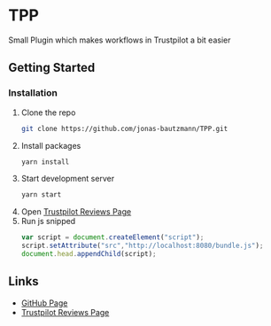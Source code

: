 # TPP
Small Plugin which makes workflows in Trustpilot a bit easier

## Getting Started 

### Installation

1. Clone the repo
   ```sh
   git clone https://github.com/jonas-bautzmann/TPP.git
   ```
2. Install packages
   ```sh
   yarn install
   ```
3. Start development server
   ```sh
   yarn start
   ```
4. Open [Trustpilot Reviews Page](https://businessapp.b2b.trustpilot.com/reviews/)
5. Run js snipped
   ```js
   var script = document.createElement("script"); 
   script.setAttribute("src","http://localhost:8080/bundle.js");
   document.head.appendChild(script); 
   ```


## Links

- [GitHub Page](https://jonas-bautzmann.github.io/TPP)
- [Trustpilot Reviews Page](https://businessapp.b2b.trustpilot.com/reviews/)
